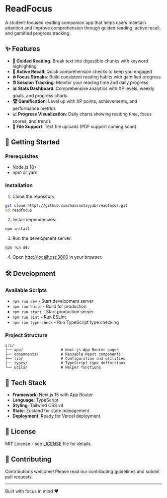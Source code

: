# ReadFocus

A student-focused reading companion app that helps users maintain attention and improve comprehension through guided reading, active recall, and gamified progress tracking.

## ✨ Features

- **📖 Guided Reading**: Break text into digestible chunks with keyword highlighting
- **🧠 Active Recall**: Quick comprehension checks to keep you engaged
- **🔥 Focus Streaks**: Build consistent reading habits with gamified progress
- **⏰ Session Tracking**: Monitor your reading time and daily progress
- **📊 Stats Dashboard**: Comprehensive analytics with XP levels, weekly goals, and progress charts
- **🏆 Gamification**: Level up with XP points, achievements, and performance metrics
- **📈 Progress Visualization**: Daily charts showing reading time, focus scores, and trends
- **📁 File Support**: Text file uploads (PDF support coming soon)

## 🚀 Getting Started

### Prerequisites

- Node.js 18+
- npm or yarn

### Installation

1. Clone the repository:

```bash
git clone https://github.com/hassantayyab/readfocus.git
cd readfocus
```

2. Install dependencies:

```bash
npm install
```

3. Run the development server:

```bash
npm run dev
```

4. Open [http://localhost:3000](http://localhost:3000) in your browser.

## 🛠️ Development

### Available Scripts

- `npm run dev` - Start development server
- `npm run build` - Build for production
- `npm run start` - Start production server
- `npm run lint` - Run ESLint
- `npm run type-check` - Run TypeScript type checking

### Project Structure

```
src/
├── app/                 # Next.js App Router pages
├── components/          # Reusable React components
├── lib/                 # Configuration and utilities
├── types/               # TypeScript type definitions
└── utils/               # Helper functions
```

## 🔧 Tech Stack

- **Framework**: Next.js 15 with App Router
- **Language**: TypeScript
- **Styling**: Tailwind CSS v4
- **State**: Zustand for state management
- **Deployment**: Ready for Vercel deployment

## 📄 License

MIT License - see [LICENSE](LICENSE) file for details.

## 🤝 Contributing

Contributions welcome! Please read our contributing guidelines and submit pull requests.

---

Built with focus in mind ❤️
